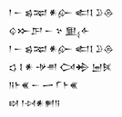 <div class='block'>
<div class='line'>𒁹 𒀸 𒌗𒉈 𒀭𒅎 𒅗𒋙 𒊒𒁲</div>
<div class='line'>𒌒𒁍𒂅 𒀸 𒆳 𒅅𒅆</div>
<div class='line'>𒁹 𒀸 𒌗𒉈 𒀭𒅎 𒅗𒋙 𒊒𒁲</div>
<div class='line'>𒌓 𒋙 𒀭 𒋩𒉣 𒉏𒄈 𒅁𒍮</div>
<div class='line'>𒀀𒈨𒌍 𒀸 𒅂 𒇲𒈨𒌍</div>
<div class='line'>𒊭 𒁹𒀴𒀭𒂍𒀀</div>
</div>